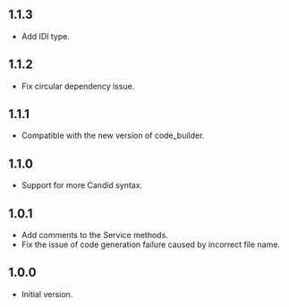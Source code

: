 ## 1.1.3

- Add IDl type.

## 1.1.2

- Fix circular dependency issue.

## 1.1.1

- Compatible with the new version of code_builder.

## 1.1.0

- Support for more Candid syntax.

## 1.0.1

- Add comments to the Service methods.
- Fix the issue of code generation failure caused by incorrect file name.

## 1.0.0

- Initial version.
